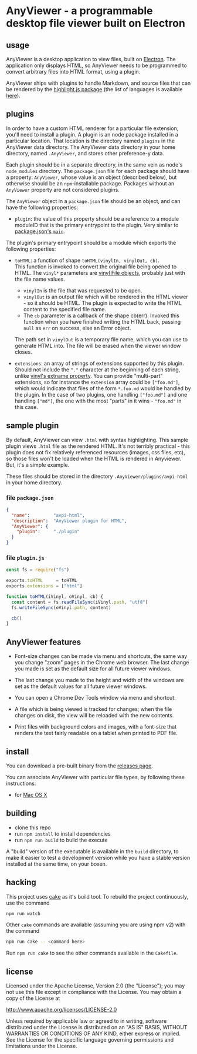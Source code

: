 AnyViewer - a programmable desktop file viewer built on Electron
================================================================================

usage
--------------------------------------------------------------------------------

AnyViewer is a desktop application to view files, built on
[Electron](http://electron.atom.io/).
The application only displays HTML, so AnyViewer needs to be programmed to
convert arbitrary files into HTML format, using a plugin.

AnyViewer ships with plugins to handle Markdown, and source files that
can be rendered by the
[highlight.js package](https://www.npmjs.com/package/highlight.js) (the list
of languages is available
[here](https://github.com/isagalaev/highlight.js/tree/master/src/languages)).


plugins
--------------------------------------------------------------------------------

In order to have a custom HTML renderer for a particular file extension, you'll
need to install a plugin.  A plugin is an node package installed in a particular
location.  That location is the directory named `plugins` in the AnyViewer data
directory.  The AnyViewer data directory in your home directory, named
`.AnyViewer`, and stores other preference-y data.

Each plugin should be in a separate directory, in the same vein as node's
`node_modules` directory.  The `package.json` file for each package should have
a property: `AnyViewer`, whose value is an object (described below), but
otherwise should be an `npm`-installable package.  Packages without an
`AnyViewer` property are not considered plugins.

The `AnyViewer` object in a `package.json` file should be an object, and can
have the following properties:

* `plugin`: the value of this property should be a reference to a module
  moduleID that is the primary entrypoint to the plugin.  Very similar to
  [package.json's `main`](https://docs.npmjs.com/files/package.json#main).

The plugin's primary entrypoint should be a module which exports the following
properties:

* `toHTML`: a function of shape `toHTML(vinylIn, vinylOut, cb)`.  
  This function is invoked to convert the original file being opened to HTML.
  The `vinyl*` parameters are
  [vinyl File objects](https://www.npmjs.com/package/vinyl),
  probably just with the file name values.  

  * `vinylIn` is the file that was requested to be open.
  * `vinylOut` is an output file which will be rendered
    in the HTML viewer - so it should be HTML.  The plugin is expected
    to write the HTML content to the specified file name.
  * The `cb` parameter is a callback of the shape cb(err).  Invoked this
    function when you have finished writing the HTML back, passing `null`
    as `err` on success, else an Error object.

  The path set in `vinylOut` is a temporary file name, which you can use
  to generate HTML into.  The file will be erased when the viewer window
  closes.

* `extensions`: an array of strings of extensions supported by this plugin.
  Should not include the `"."` character at the beginning of each string,
  unlike [vinyl's extname property](https://www.npmjs.com/package/vinyl#extname).
  You can provide "multi-part" extensions, so for instance the `extension`
  array could be `["foo.md"]`, which would indicate that files of the form
  `*.foo.md` would be handled by the plugin. In the case of two plugins,
  one handling `["foo.md"]` and one handling `["md"]`, the one with the
  most "parts" in it wins - `"foo.md"` in this case.


sample plugin
--------------------------------------------------------------------------------

By default, AnyViewer can view `.html` with syntax highlighting.  This sample
plugin views `.html` file as the rendered HTML.  It's not terribly practical -
this plugin does not fix relatively referenced resources (images, css files,
etc), so those files won't be loaded when the HTML is rendered in Anyviewer.
But, it's a simple example.

These files should be stored in the directory `.AnyViewer/plugins/avpi-html`
in your home directory.

### file `package.json`

```json
{
  "name":         "avpi-html",
  "description":  "AnyViewer plugin for HTML",
  "AnyViewer": {
    "plugin":     "./plugin"
  }
}
```

### file `plugin.js`

```js
const fs = require("fs")

exports.toHTML     = toHTML
exports.extensions = ["html"]

function toHTML(iVinyl, oVinyl, cb) {
  const content = fs.readFileSync(iVinyl.path, "utf8")
  fs.writeFileSync(oVinyl.path, content)

  cb()
}
```


AnyViewer features
--------------------------------------------------------------------------------

* Font-size changes can be made via menu and shortcuts, the same way you
  change "zoom" pages in the Chrome web browser.  The last change you made
  is set as the default size for all future viewer windows.

* The last change you made to the height and width of the windows are set
  as the default values for all future viewer windows.

* You can open a Chrome Dev Tools window via menu and shortcut.

* A file which is being viewed is tracked for changes; when the file changes
  on disk, the view will be reloaded with the new contents.

* Print files with background colors and images, with a font-size that
  renders the text fairly readable on a tablet when printed to PDF file.

install
--------------------------------------------------------------------------------

You can download a pre-built binary from the
[releases page](https://github.com/pmuellr/AnyViewer/releases).

You can associate AnyViewer with particular file types, by following these
instructions:

* for [Mac OS X](http://www.imore.com/how-change-default-apps-os-x)


building
--------------------------------------------------------------------------------

* clone this repo
* run `npm install` to install dependencies
* run `npm run build` to build the execute

A "build" version of the executable is available in the `build` directory,
to make it easier to test a development version while you have a stable version
installed at the same time, on your boxen.


hacking
--------------------------------------------------------------------------------

This project uses [cake](http://coffeescript.org/#cake) as it's
build tool.  To rebuild the project continuously, use the command

```bash
npm run watch
```

Other `cake` commands are available (assuming you are using npm v2) with
the command

```bash
npm run cake -- <command here>
```

Run `npm run cake` to see the other commands available in the `Cakefile`.


license
--------------------------------------------------------------------------------

Licensed under the Apache License, Version 2.0 (the "License");
you may not use this file except in compliance with the License.
You may obtain a copy of the License at

<http://www.apache.org/licenses/LICENSE-2.0>

Unless required by applicable law or agreed to in writing, software
distributed under the License is distributed on an "AS IS" BASIS,
WITHOUT WARRANTIES OR CONDITIONS OF ANY KIND, either express or implied.
See the License for the specific language governing permissions and
limitations under the License.
